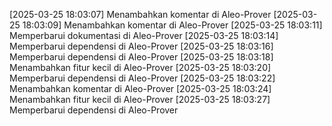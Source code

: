 [2025-03-25 18:03:07] Menambahkan komentar di Aleo-Prover
[2025-03-25 18:03:09] Menambahkan komentar di Aleo-Prover
[2025-03-25 18:03:11] Memperbarui dokumentasi di Aleo-Prover
[2025-03-25 18:03:14] Memperbarui dependensi di Aleo-Prover
[2025-03-25 18:03:16] Memperbarui dependensi di Aleo-Prover
[2025-03-25 18:03:18] Menambahkan fitur kecil di Aleo-Prover
[2025-03-25 18:03:20] Memperbarui dependensi di Aleo-Prover
[2025-03-25 18:03:22] Menambahkan komentar di Aleo-Prover
[2025-03-25 18:03:24] Menambahkan fitur kecil di Aleo-Prover
[2025-03-25 18:03:27] Memperbarui dependensi di Aleo-Prover
